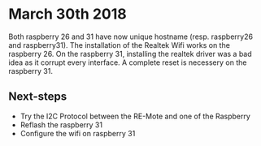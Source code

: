 # March 30th 2018

Both raspberry 26 and 31 have now unique hostname (resp. raspberry26 and raspberry31).
The installation of the Realtek Wifi works on the raspberry 26. On the raspberry 31, installing the realtek driver was a bad idea as it corrupt every interface. A complete reset is necessery on the raspberry 31.

## Next-steps

- Try the I2C Protocol between the RE-Mote and one of the Raspberry
- Reflash the raspberry 31
- Configure the wifi on raspberry 31